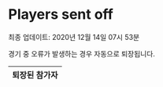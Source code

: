 # Players sent off
최종 업데이트: 2020년 12월 14일 07시 53분


경기 중 오류가 발생하는 경우 자동으로 퇴장됩니다.


| 퇴장된 참가자 |
|:---:|